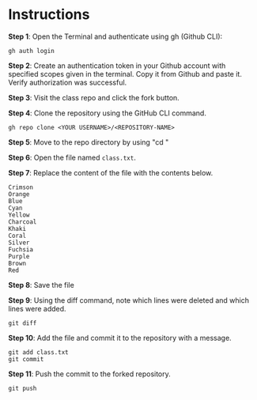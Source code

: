 # Instructions

**Step 1**: Open the Terminal and authenticate using gh (Github CLI):

```
gh auth login
```

**Step 2**: Create an authentication token in your Github account with specified scopes given in the terminal. Copy it from Github and paste it. Verify authorization was successful.

**Step 3**: Visit the class repo and click the fork button.

**Step 4**: Clone the repository using the GitHub CLI command.

```
gh repo clone <YOUR USERNAME>/<REPOSITORY-NAME>
```

**Step 5**: Move to the repo directory by using "cd <REPOSITORY-NAME>"

**Step 6**: Open the file named `class.txt`.

**Step 7**: Replace the content of the file with the contents below.

```
Crimson
Orange
Blue
Cyan
Yellow
Charcoal
Khaki
Coral
Silver
Fuchsia
Purple
Brown
Red
```

**Step 8**: Save the file

**Step 9**: Using the diff command, note which lines were deleted and which lines were added.

```
git diff
```

**Step 10**: Add the file and commit it to the repository with a message.

```
git add class.txt
git commit
```

**Step 11**: Push the commit to the forked repository.

```
git push
```
